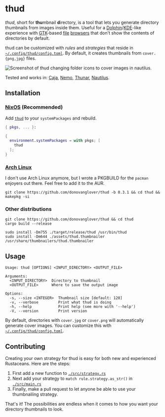 # thud

*thud*, short for **thu**mbnail **d**irectory, is a tool that lets you generate directory thumbnails from images inside them. Useful for a [Dolphin](https://apps.kde.org/dolphin/)/[KDE](https://kde.org/)-like experience with [GTK](https://www.gtk.org/)-based [file](https://apps.gnome.org/Nautilus/) [browsers](https://docs.xfce.org/xfce/thunar/start) that don't show the contents of directories by default.

thud can be customized with *rules* and *strategies* that reside in [`~/.config/thud/config.toml`](./examples/config.toml). By default, it creates thumbnails from `cover.{png,jpg}` files.

![Screenshot of thud changing folder icons to cover images in nautilus.](./cover.png)

Tested and works in: [Caja](https://github.com/mate-desktop/caja), [Nemo](https://github.com/linuxmint/nemo), [Thunar](https://github.com/xfce-mirror/thunar), [Nautilus](https://github.com/GNOME/nautilus).

## Installation

### [NixOS](https://wiki.nixos.org/wiki/Overview_of_the_NixOS_Linux_distribution) (Recommended)

Add [`thud`](https://search.nixos.org/packages?channel=unstable&query=thud) to your `systemPackages` and rebuild.

```nix
{ pkgs, ... }:

{
  environment.systemPackages = with pkgs; [
    thud
  ];
}
```

### [Arch Linux](https://archlinux.org/)

I don't use Arch Linux anymore, but I wrote a PKGBUILD for the `pacman` enjoyers out there. Feel free to add it to the AUR.

```fish
git clone https://github.com/donovanglover/thud -b 0.3.1 && cd thud && makepkg -si
```

### Other distributions

```fish
git clone https://github.com/donovanglover/thud && cd thud
cargo build --release

sudo install -Dm755 ./target/release/thud /usr/bin/thud
sudo install -Dm644 ./assets/thud.thumbnailer /usr/share/thumbnailers/thud.thumbnailer
```

## Usage

```man
Usage: thud [OPTIONS] <INPUT_DIRECTORY> <OUTPUT_FILE>

Arguments:
  <INPUT_DIRECTORY>  Directory to thumbnail
  <OUTPUT_FILE>      Where to save the output image

Options:
  -s, --size <INTEGER>  Thumbnail size [default: 128]
  -v, --verbose         Print what thud is doing
  -h, --help            Print help (see more with '--help')
  -V, --version         Print version
```

By default, directories with `cover.jpg` or `cover.png` will automatically generate cover images. You can customize this with [`~/.config/thud/config.toml`](./examples/config.toml).

## Contributing

Creating your own strategy for thud is easy for both new and experienced Rustaceans. Here are the steps:

1. First add a new function to [`./src/strategy.rs`](./src/strategy.rs)
2. Next add your strategy to `match rule.strategy.as_str()` in [`./src/main.rs`](./src/main.rs)
3. Finally, make a pull request to let anyone be able to use your thumbnailing strategy.

That's it! The possibilities are endless when it comes to how you want your directory thumbnails to look.
